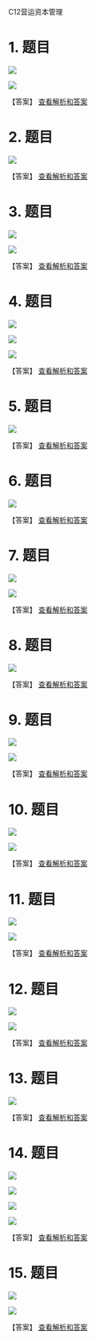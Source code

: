 C12营运资本管理

# 1. 题目

![](media/8d79760b980178a56cac55d31a01f60e.png)

![](media/56c3cbca9b76f74502359b2f14e53d7e.png)

【答案】
[查看解析和答案](media/eb9e8af35aabf00d98ea84436207eea5.png.md)
# 2. 题目

![](media/ce8f5dcbdd8f3ab7ea95d28b3aa1ac00.png)

【答案】
[查看解析和答案](media/e93a028866f82f213c663784a41835a3.png.md)
# 3. 题目

![](media/8126ccc481abeb4175b9ec3840c6bedb.png)

![](media/462e1e4bfc192876633af1526598dfa0.png)

【答案】
[查看解析和答案](media/7e0949922df6b2dcc512ec92fc530c84.png.md)
# 4. 题目

![](media/3d9663bc9400893e43ed4b374e68d765.png)

![](media/458ac33e026da2c8eb69eb27be4563b0.png)

![](media/1a56c0157c4e66b49f280033ae7a6c6b.png)

【答案】
[查看解析和答案](media/fe2625926875902945572e6590cc2d11.png.md)
# 5. 题目

![](media/81a9c848a0f5bbd14b932b9c8a1722c7.png)

【答案】
[查看解析和答案](media/2611bcf04203c7fa7a23e9e6c349c81c.png.md)
# 6. 题目

![](media/d9145d0a0f85a8a84b83069a62a64a86.png)

【答案】
[查看解析和答案](media/32a0f67916f9e7a7e8d62be0b780f058.png.md)
# 7. 题目

![](media/5afc1304433e3080861f5f058fc79dac.png)

![](media/ca8f1a2ae80876353d2b1f4e022ba6ec.png)

【答案】
[查看解析和答案](media/0f3f873b6b603ec84cb587e805e6dea7.png.md)
# 8. 题目

![](media/3e5ed15ee16fcf69e5ef8ec710b760b5.png)

【答案】
[查看解析和答案](media/4bf81d013227d2018ff6c65db877d094.png.md)
# 9. 题目

![](media/171749cb85bdc7114be2ecf4c8b05514.png)

![](media/9213e4dffe84a2467313cc1835f9c939.png)

【答案】
[查看解析和答案](media/f798115c7f1987881ca87441cf4763e5.png.md)
# 10. 题目

![](media/338fa77765f1429388718ac9fd53f0d8.png)

![](media/e41f073a00cb652edf5dc3d4d37ff35b.png)

【答案】
[查看解析和答案](media/6ce583db7a22eb05139ef00d989be97e.png.md)
# 11. 题目

![](media/cc557a6b151fc956a975730c1f6f6d11.png)

![](media/b457d0e2399a841db761c4c5a5f6aa69.png)

【答案】
[查看解析和答案](media/70f23ed1efc3173a5326489b6fbcdf1a.png.md)
# 12. 题目

![](media/46730c46c155eb97536655c604f9272d.png)

![](media/d37381b9468ee6965c52ba40a07c6f54.png)

【答案】
[查看解析和答案](media/8d817d3f49d2df485fedb4906e1f1461.png.md)
# 13. 题目

![](media/deb59a8a5088a6c695a3c0953ea1d242.png)

【答案】
[查看解析和答案](media/9b15904fa0df4e06a4c3cdce852ad77a.png.md)
# 14. 题目

![](media/6f2fc46bdf33badd4d1c7671a7582509.png)

![](media/a865b170a7eb5a0e7ef25173fbdbbb80.png)

![](media/a2c1b688bcff6910078f75d0d123c8a3.png)

![](media/c44e714ce3fb3d86c8699b36ef62aa72.png)

【答案】
[查看解析和答案](media/102be8c961a4a66144d0f1a9776ad52c.png.md)
# 15. 题目

![](media/ecee3225e6d73af0e76d485b9521d688.png)

![](media/45d47890fbef372a432eb5f2d26c0dc5.png)

【答案】
[查看解析和答案](media/aad0bebd7d9dc179c489b69beba66aac.png.md)

